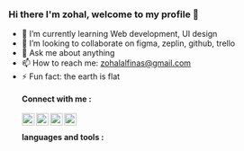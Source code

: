 ### Hi there I'm zohal, welcome to my profile 👋

- 🌱 I’m currently learning Web development, UI design
- 👯 I’m looking to collaborate on figma, zeplin, github, trello
- 💬 Ask me about anything
- 📫 How to reach me: zohalalfinas@gmail.com
- ⚡ Fun fact: the earth is flat
  <br/>
  <br/>
  **Connect with me :**
  <br/>
  <br/>
  <a href="https://www.linkedin.com/in/zohal-alfinas-810003194/">
  <img align="left" alt="zohal's Linkdein" width="22px" src="https://cdn.jsdelivr.net/npm/simple-icons@v3/icons/linkedin.svg" />
  </a>
  <a href="https://github.com/zohalalfinas">
  <img align="left" alt="zohal's Github" width="22px" src="https://cdn.jsdelivr.net/npm/simple-icons@v3/icons/github.svg" />
  </a>
  <a href="https://instagram.com/alfinas.id/">
  <img align="left" alt="zohal's Instagram" width="22px" src="https://cdn.jsdelivr.net/npm/simple-icons@v3/icons/instagram.svg" />
  </a>
  <a href="https://dribbble.com/alfinas_id">
  <img align="left" alt="zohal's dribbble" width="22px" src="https://cdn.jsdelivr.net/npm/simple-icons@v3/icons/dribbble.svg" />
  </a>
  <br/>
  <br/>
  **languages and tools :**
